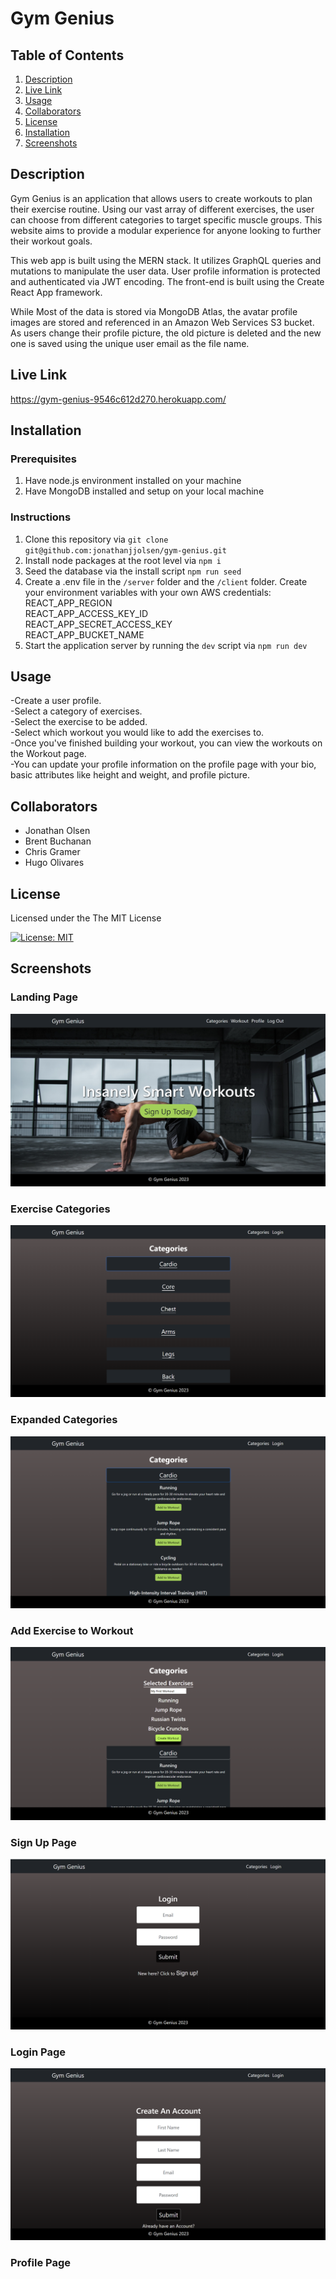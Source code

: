 # Gym Genius                         

## Table of Contents

1. [Description](#description)
2. [Live Link](#live-link)
3. [Usage](#usage)
4. [Collaborators](#collaborators)
5. [License](#license)
6. [Installation](#installation)
7. [Screenshots](#screenshots)

## Description

Gym Genius is an application that allows users to create workouts to plan their exercise routine. Using our vast array of different exercises, the user can choose from different categories to target specific muscle groups. This website aims to provide a modular experience for anyone looking to further their workout goals.

This web app is built using the MERN stack. It utilizes GraphQL queries and mutations to manipulate the user data. User profile information is protected and authenticated via JWT encoding. The front-end is built using the Create React App framework.

While Most of the data is stored via MongoDB Atlas, the avatar profile images are stored and referenced in an Amazon Web Services S3 bucket. As users change their profile picture, the old picture is deleted and the new one is saved using the unique user email as the file name. 

## Live Link                      

https://gym-genius-9546c612d270.herokuapp.com/               

## Installation                  

### Prerequisites                    
1. Have node.js environment installed on your machine
2. Have MongoDB installed and setup on your local machine                    

### Instructions                     
1. Clone this repository via `git clone git@github.com:jonathanjjolsen/gym-genius.git`
2. Install node packages at the root level via `npm i`
3. Seed the database via the install script `npm run seed` 
4. Create a .env file in the `/server` folder and the `/client` folder. Create your environment variables with your own AWS credentials:                
    REACT_APP_REGION                      
    REACT_APP_ACCESS_KEY_ID                            
    REACT_APP_SECRET_ACCESS_KEY                               
    REACT_APP_BUCKET_NAME        
5. Start the application server by running the `dev` script via `npm run dev`                 

## Usage

-Create a user profile.<br/>
-Select a category of exercises.<br/>
-Select the exercise to be added.<br/>
-Select which workout you would like to add the exercises to.<br/>
-Once you've finished building your workout, you can view the workouts on the Workout page.<br/>
-You can update your profile information on the profile page with your bio, basic attributes like height and weight, and profile picture.

## Collaborators
- Jonathan Olsen
- Brent Buchanan
- Chris Gramer
- Hugo Olivares                           

## License                             

Licensed under the The MIT License    
          
[![License: MIT](https://img.shields.io/badge/License-MIT-yellow.svg)](https://opensource.org/licenses/MIT)

## Screenshots                                     
                                       
### Landing Page                              
![](client/public/Screenshots/gymGenius1.png)                       
### Exercise Categories                              
![](client/public/Screenshots/gymGenius4.png)                         
### Expanded Categories                             
![](client/public/Screenshots/gymGenius5.png)         
### Add Exercise to Workout                                     
![](client/public/Screenshots/gymGenius6.png) 
### Sign Up Page                                     
![](client/public/Screenshots/gymGenius3.png)     
### Login Page                                           
![](client/public/Screenshots/gymGenius2.png)  
### Profile Page                              
 

